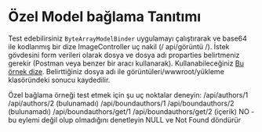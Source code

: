 # <a name="custom-model-binding-demo"></a>Özel Model bağlama Tanıtımı

Test edebilirsiniz `ByteArrayModelBinder` uygulamayı çalıştırarak ve base64 ile kodlanmış bir dize ImageController uç nakil (/ api/görüntü /). İstek gövdesini form verileri olarak dosya ve dosya adı proparties belirtmeniz gerekir (Postman veya benzer bir aracı kullanarak). Kullanabileceğiniz [Bu örnek dize](Base64String.txt). Belirttiğiniz dosya adı ile görüntüleri/wwwroot/yükleme klasöründeki sonucu kaydedilir.

Özel bağlama örneği test etmek için şu uç noktalar deneyin: /api/authors/1 /api/authors/2 (bulunamadı) /api/boundauthors/1 /api/boundauthors/2 (bulunamadı) /api/boundauthors/get/1 /api/boundauthors/get/2 (içerik) NO - bu eylemi değil olup olmadığını denetleyin NULL ve Not Found döndürür
